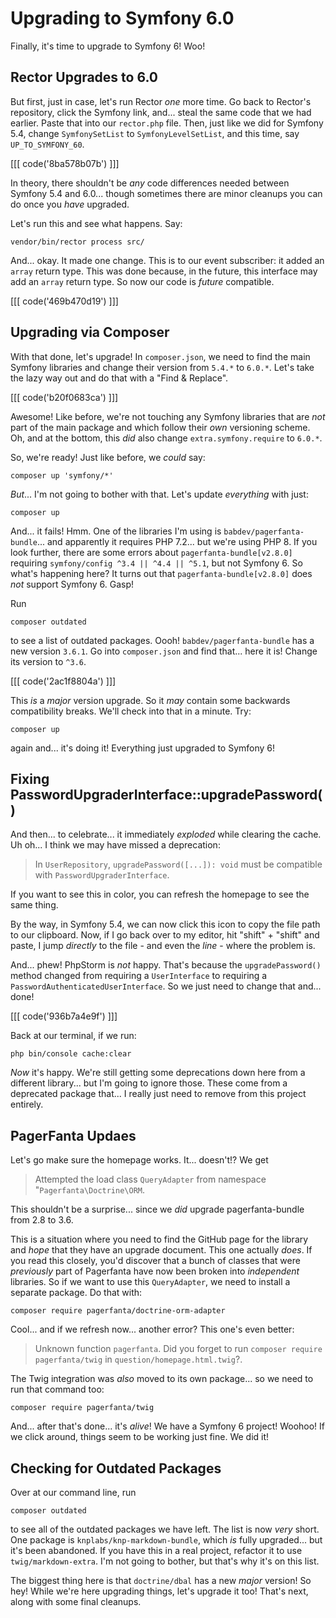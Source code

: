# Upgrading to Symfony 6.0

Finally, it's time to upgrade to Symfony 6! Woo!

## Rector Upgrades to 6.0

But first, just in case, let's run Rector *one* more time. Go back to Rector's
repository, click the Symfony link, and... steal the same code that we had
earlier. Paste that into our `rector.php` file. Then, just like we did for Symfony
5.4, change `SymfonySetList` to `SymfonyLevelSetList`, and this time, say
`UP_TO_SYMFONY_60`.

[[[ code('8ba578b07b') ]]]

In theory, there shouldn't be *any* code differences needed between Symfony 5.4
and 6.0... though sometimes there are minor cleanups you can do once you *have*
upgraded.

Let's run this and see what happens. Say:

```terminal
vendor/bin/rector process src/
```

And... okay. It made one change. This is to our event subscriber: it added an `array`
return type. This was done because, in the future, this interface may add an
`array` return type. So now our code is *future* compatible.

[[[ code('469b470d19') ]]]

## Upgrading via Composer

With that done, let's upgrade! In `composer.json`, we need to find the main Symfony
libraries and change their version from `5.4.*` to `6.0.*`. Let's take the lazy
way out and do that with a "Find & Replace".

[[[ code('b20f0683ca') ]]]

Awesome! Like before, we're not touching any Symfony libraries that are *not* part
of the main package and which follow their *own* versioning scheme. Oh, and at
the bottom, this *did* also change `extra.symfony.require` to `6.0.*`.

So, we're ready! Just like before, we *could* say:

```terminal
composer up 'symfony/*'
```

*But*... I'm not going to bother with that. Let's update *everything* with just:

```terminal
composer up
```

And... it fails! Hmm. One of the libraries I'm using is
`babdev/pagerfanta-bundle`... and apparently it requires PHP 7.2... but we're using
PHP 8. If you look further, there are some errors about
`pagerfanta-bundle[v2.8.0]` requiring `symfony/config ^3.4 || ^4.4 || ^5.1`, but not
Symfony 6. So what's happening here? It turns out that `pagerfanta-bundle[v2.8.0]`
does *not* support Symfony 6. Gasp!

Run

```terminal
composer outdated
```

to see a list of outdated packages. Oooh! `babdev/pagerfanta-bundle` has a new
version `3.6.1`. Go into `composer.json` and find that... here it is! Change its
version to `^3.6`.

[[[ code('2ac1f8804a') ]]]

This *is* a *major* version upgrade. So it *may* contain some backwards compatibility
breaks. We'll check into that in a minute. Try:

```terminal
composer up
```

again and... it's doing it! Everything just upgraded to Symfony 6!

## Fixing PasswordUpgraderInterface::upgradePassword()

And then... to celebrate... it immediately *exploded* while clearing the cache.
Uh oh... I think we may have missed a deprecation:

> In `UserRepository`, `upgradePassword([...]): void` must be compatible with
> `PasswordUpgraderInterface`.

If you want to see this in color, you can refresh the homepage to see the same thing.

By the way, in Symfony 5.4, we can now click this icon to copy the file path to
our clipboard. Now, if I go back over to my editor, hit "shift" + "shift" and
paste, I jump *directly* to the file - and even the *line* - where the problem is.

And... phew! PhpStorm is *not* happy. That's because the `upgradePassword()` method
changed from requiring a `UserInterface` to requiring a
`PasswordAuthenticatedUserInterface`. So we just need to change that and... done!

[[[ code('936b7a4e9f') ]]]

Back at our terminal, if we run:

```terminal
php bin/console cache:clear
```

*Now* it's happy. We're still getting some deprecations down here from a different
library... but I'm going to ignore those. These come from a deprecated package
that... I really just need to remove from this project entirely.

## PagerFanta Updaes

Let's go make sure the homepage works. It... doesn't!? We get

> Attempted the load class `QueryAdapter` from namespace "`Pagerfanta\Doctrine\ORM`.

This shouldn't be a surprise... since we *did* upgrade pagerfanta-bundle from
2.8 to 3.6.

This is a situation where you need to find the GitHub page for the library and
*hope* that they have an upgrade document. This one actually *does*. If you read
this closely, you'd discover that a bunch of classes that were *previously* part
of Pagerfanta have now been broken into *independent* libraries. So if we want
to use this `QueryAdapter`, we need to install a separate package. Do that with:

```terminal
composer require pagerfanta/doctrine-orm-adapter
```

Cool... and if we refresh now... another error? This one's even better:

> Unknown function `pagerfanta`. Did you forget to run
> `composer require pagerfanta/twig` in `question/homepage.html.twig`?.

The Twig integration was *also* moved to its own package... so we need to run that
command too:

```terminal-silent
composer require pagerfanta/twig
```

And... after that's done... it's *alive*! We have a Symfony 6 project! Woohoo! If
we click around, things seem to be working just fine. We did it!

## Checking for Outdated Packages

Over at our command line, run

```terminal
composer outdated
```

to see all of the outdated packages we have left. The list is now *very* short. One
package is `knplabs/knp-markdown-bundle`, which *is* fully upgraded... but it's
been abandoned. If you have this in a real project, refactor it to use
`twig/markdown-extra`. I'm not going to bother, but that's why it's
on this list.

The biggest thing here is that `doctrine/dbal` has a new *major* version!
So hey! While we're here upgrading things, let's upgrade it too! That's next, along
with some final cleanups.
